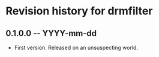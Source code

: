 # Revision history for drmfilter

## 0.1.0.0 -- YYYY-mm-dd

* First version. Released on an unsuspecting world.
